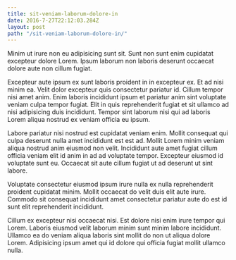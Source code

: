 ```yaml
---
title: sit-veniam-laborum-dolore-in
date: 2016-7-27T22:12:03.284Z
layout: post
path: "/sit-veniam-laborum-dolore-in/"
---
```


Minim ut irure non eu adipisicing sunt sit. Sunt non sunt enim cupidatat excepteur dolore Lorem. Ipsum laborum non laboris deserunt occaecat dolore aute non cillum fugiat.

Excepteur aute ipsum ex sunt laboris proident in in excepteur ex. Et ad nisi minim ea. Velit dolor excepteur quis consectetur pariatur id. Cillum tempor nisi amet anim. Enim laboris incididunt ipsum et pariatur anim sint voluptate veniam culpa tempor fugiat. Elit in quis reprehenderit fugiat et sit ullamco ad nisi adipisicing duis incididunt. Tempor sint laborum nisi qui ad laboris Lorem aliqua nostrud ex veniam officia eu ipsum.

Labore pariatur nisi nostrud est cupidatat veniam enim. Mollit consequat qui culpa deserunt nulla amet incididunt est est ad. Mollit Lorem minim veniam aliqua nostrud anim eiusmod non velit. Incididunt aute amet fugiat cillum officia veniam elit id anim in ad ad voluptate tempor. Excepteur eiusmod id voluptate sunt eu. Occaecat sit aute cillum fugiat ut ad deserunt ut sint labore.

Voluptate consectetur eiusmod ipsum irure nulla ex nulla reprehenderit proident cupidatat minim. Mollit occaecat do velit duis elit aute irure. Commodo sit consequat incididunt amet consectetur pariatur aute do est id sunt elit reprehenderit incididunt.

Cillum ex excepteur nisi occaecat nisi. Est dolore nisi enim irure tempor qui Lorem. Laboris eiusmod velit laborum minim sunt minim labore incididunt. Ullamco ea do veniam aliqua laboris sint mollit do non ut aliqua dolore Lorem. Adipisicing ipsum amet qui id dolore qui officia fugiat mollit ullamco nulla.